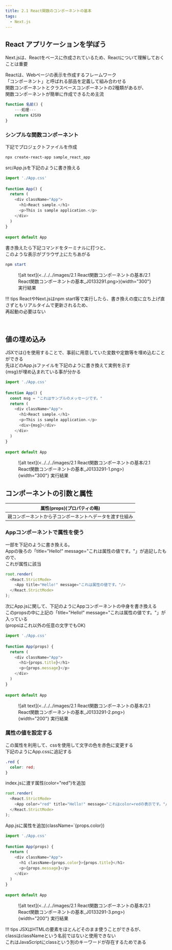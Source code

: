 ```yaml
---
title: 2.1 React関数のコンポーネントの基本
tags:
  - Next.js
---
```


## React アプリケーションを学ぼう

Next.jsは、Reactをベースに作成されているため、Reactについて理解しておくことは重要  

Reactは、Webページの表示を作成するフレームワーク  
「コンポーネント」と呼ばれる部品を定義して組み合わせる    
関数コンポーネントとクラスベースコンポーネントの2種類があるが、    
関数コンポーネントが簡単に作成できるため主流  
```Typescript title="関数コンポーネント"
function 名前() {
    ---処理---
    return 《JSX》
}
```

### シンプルな関数コンポーネント

下記でプロジェクトファイルを作成
```powershell title="Reactプロジェクトの作成"
npx create-react-app sample_react_app
```

src/App.jsを下記のように書き換える

```typescript title="src/App.js Webページに表示されるコンポーネント"
import './App.css'

function App() {
  return (
    <div className="App">
      <h1>React sample.</h1>
      <p>This is sample application.</p>
    </div>
  )
}

export default App
```

書き換えたら下記コマンドをターミナルに打つと、  
このような表示がブラウザ上にたちあがる

```powershell title="Reactプロジェクトの作成"
npm start
```
<figure markdown="span">
  ![alt text](<../../../images/2.1 React関数コンポーネントの基本/2.1 React関数コンポーネントの基本_J0133291.png>){width="300"}
  <figconfig>実行結果</figconfig>
</figure>

!!! tips
    ReactやNext.jsはnpm start等で実行したら、書き換えの度に立ち上げ直さずともリアルタイムで更新されるため、<br>再起動の必要はない

<br>

## 値の埋め込み

JSXでは{}を使用することで、事前に用意していた変数や定数等を埋め込むことができる  
先ほどのApp.jsファイルを下記のように書き換えて実例を示す  
{msg}が埋め込まれている事が分かる

```typescript title="src/App.js 値の埋め込み"
import './App.css'

function App() {
  const msg = "これはサンプルのメッセージです。"
  return (
    <div className="App">
      <h1>React sample.</h1>
      <p>This is sample application.</p>
      <div>{msg}</div> 
    </div>
  )
}

export default App
```

<figure markdown="span">
  ![alt text](<../../../images/2.1 React関数コンポーネントの基本/2.1 React関数コンポーネントの基本_J0133291-1.png>){width="300"}
  <figconfig>実行結果</figconfig>
</figure>

## コンポーネントの引数と属性

|属性(props)(プロパティの略)|
|---|
|親コンポーネントから子コンポーネントへデータを渡す仕組み|

### Appコンポーネントで属性を使う

一部を下記のように書き換える。  
Appの後ろの「title="Hello!" message="これは属性の値です。"」が追記したもので、    
これが属性に該当  

```typescript title="src/index.js の一部"
root.render(
  <React.StrictMode>
    <App title="Hello!" message="これは属性の値です。"/>
  </React.StrictMode>
);
```

次にApp.jsに関して、下記のようにAppコンポーネントの中身を書き換える  
このpropsの中に上記の「title="Hello!" message="これは属性の値です。"」が入っている  
(propsはこれ以外の任意の文字でもOK)

```typescript title="src/App.js"
import './App.css'

function App(props) {
  return (
    <div className="App">
      <h1>{props.title}</h1>
      <p>{props.message}</p>
    </div>
  )
}

export default App
```

<figure markdown="span">
  ![alt text](<../../../images/2.1 React関数コンポーネントの基本/2.1 React関数コンポーネントの基本_J0133291-2.png>){width="200"}
  <figconfig>実行結果</figconfig>
</figure>


### 属性の値を設定する

この属性を利用して、cssを使用して文字の色を赤色に変更する  
下記のようにApp.cssに追記する

```css title="src/App.css の一部"
.red {
  color: red;
}
```

index.jsに渡す属性(color="red")を追加

```typescript title="src/index.js の一部"
root.render(
  <React.StrictMode>
    <App color="red" title="Hello!" message="これはcolor=redの表示です。"/>
  </React.StrictMode>
);
```

App.jsに属性を追加(className=`{props.color})

```typescript title="src/App.js"
import './App.css'

function App(props) {
  return (
    <div className="App">
      <h1 className={props.color}>{props.title}</h1>
      <p>{props.message}</p>
    </div>
  )
}

export default App
```

<figure markdown="span">
  ![alt text](<../../../images/2.1 React関数コンポーネントの基本/2.1 React関数コンポーネントの基本_J0133291-3.png>){width="200"}
  <figconfig>実行結果</figconfig>
</figure>

!!! tips
    JSXはHTMLの要素をほとんどそのまま使うことができるが、<br>classはclassNameという名前ではないと使用できない<br>これはJavaScriptにclassという別のキーワードが存在するためである